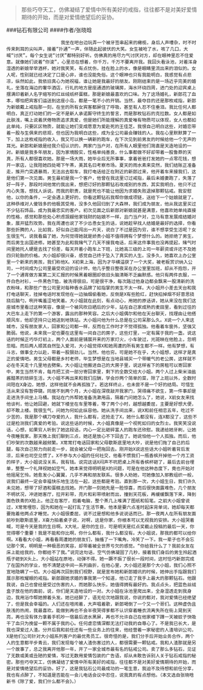 > 那些巧夺天工，仿佛凝结了爱情中所有美好的戒指，往往都不是对美好爱情期待的开始，而是对爱情绝望后的妥协。

###钻石有限公司
####作者/张晓晗

						我坐在吧台边玩弄一个被牙签串起来的橄榄，身后人声嘈杂，时不时传来刺耳的尖叫声，接着“扑通”一声，伴随此起彼伏的大笑。女生被呛了水，咳了几口，大喊“讨厌”。每个女生说“讨厌”都特别好听。仿佛真的用尽力气讨厌对方，却在眼神里忍不住爱意。就像她们说着“你滚”，心里总在想着，你千万，千万不要离开我。我回头看泳池，对着浑身湿透的新娘举举酒杯，她对我笑笑，有点忧伤，挂在脸上的水，像是眼睛里流出来的泪似的。女人呢，性别就已经决定了口是心非，谁也没能免俗。这个眼神也只有我能明白，我感觉有点悲凉，纵然如此，我依旧真心为她祝福，谁让她是我最好的朋友。刚刚结束的是一场近乎完美的婚礼，坐落在海边的奢华酒店，行礼的地方是座通透的玻璃房，海水环绕四周，进门处的迎宾桌上摆满印着新人名字缩写的红丝绒纸杯蛋糕，那是新娘最喜欢的口味。为了这场婚礼，新郎花了血本，哪怕把宾客们运送到这座小岛，都是一笔不小的开销。当然，最夺目的还是那枚戒指，新郎为新娘戴上戒指那一刻，在坐的所有女宾客都屏住了呼吸，甚至有人忍不住垂泪。我比任何人都明白，真正打动她们的一定不是新人承诺厮守终生的誓言，而是那枚钻石的克拉数。女人都是如此肤浅，嘴上说着厌倦物质追求真爱，但是她们所能理解的真爱唯有物质可以体现，女人也都如此单纯，只要区区物质，就能让她们变成愿意为爱赴死的王佳芝。我恨自己明白这些，对婚恋带着一股与生俱来的悲观，但也因为我明白这些，成为全公司最会赚钱的人。我在心里默默算了一下，加上这枚戒指的收入，我又可以换一辆新的跑车，在下次见到前男友的时候给他一个无声的耳光。新郎和新娘是经我介绍认识的，两家门当户对，在所有人眼里他们简直是天造地设的一对。新娘是我多年朋友，因为家境殷实，性格单纯善良，什么事都做不好却带着一股鲁莽的天真，所有人都很喜欢她。那是一场大雨，她毕业后无所事事，拿着爸爸打发她的一点零花钱，想开一家店，让我陪她四处喝下午茶，美其名曰考察市场。夏天的雨水素来突然，我们结账正准备走，推开门突遇暴雨，无法出去取车，我打电话给正在附近的新郎过来，他开着车来接我们，这是他们第一次见面。男生最初是我一个客户，他曾在我这里订过戒指，最后未婚妻跑了，失落了好一阵子，那段时间他常约我出来，想把订好的那颗钻石改成别的东西，其实我明白，他只不过内心失落，想找人诉说。而我的职责，就是死也不能让他因为求婚失败退掉那颗钻戒。我安慰他，以你的条件，一定会遇上更好的，你看这颗钻石我帮你做成项链，送给下一个姑娘就是了。这种恭维对人傻钱多的他极其受用，没多久他回归到了大森林，我们成为朋友，他从我这里买过不少钻石饰品，成为我最忠实的客户。初次见面之后新郎对新娘就甚是满意，他喜欢她单纯直接的性格，感觉和那些处心积虑觊觎他家钱财的姑娘不一样，且门当户对，立马有意发展成结婚对象，展开猛烈攻势。我在周遭也说了不少怂恿女生的话，说她趁早找人结婚是最好的选择，你看那些折腾的人，比如我，好似自己能闯出一片天，说白了不过是因为穷，谁不想享受生活呢？女生很生气，说我看扁了她，为何觉得她就是娇贵小姐不值得拥有个梦想什么的。她拒绝了男生，而后男生出国进修。她甚至为此和我赌气了几天不接我电话，后来这件事我也没再提起，赌气时间里她托人硬是去找了份差，每天开着小跑车上下班，比她高三级的上司一年薪资或许还不及她四只轮胎的价格。大小姐却很兴奋，感觉自己终于坠入了真实的人生。没多久，她喜欢上办公室里一个新来的男孩，我们称他X。X初来上海，因为才华横溢获了一个大奖，被老板赏识纳入公司，一时间成为公司里最受欢迎的设计师，他几乎整日整夜呆在办公室里加班，却从不抱怨，开了一个通宵做方案第二天汇报的时候黑着眼圈却依旧头脑清晰不乏幽默感。他只有两件衣服，一件白色衬衫，一件黑色T恤，被洗得很旧，可是很干净，每次路过他身边都会飘来一股清新的洗衣粉味，和那些广告公司里对每种香水品牌了如指掌的男生不太一样。大小姐开小差去天台和我打电话聊天，挂掉电话时发现他在一边抽烟偷看她，反倒是X有些脸红，赶快掐掉烟不好意思挠挠后脑勺，咧开嘴羞涩地笑着。大小姐就在此刻，有点动心，用她的原话讲，她从来没在我们这座城市里看过这种笑容，像是一个被风吹日晒后的少年，站在自己家成熟的麦田里，看到过往的大巴车上走下的第一个游客，露出的那种笑容。之后大小姐偶尔和他在天台聊天，找理由让他搭顺风车，他却坚持只让她送到地铁站。大小姐问他为什么总是在公司呆那么久。X说一个人来这城市，没有朋友家人，回家和公司都一样，反而在工作时才不觉得孤独。他看着车窗外，坚强又脆弱。他说，未来我一定也要在这里有一间自己的房子，这些灯里，一定有属于我的一盏。说这话的时候正巧华灯初上，两个人面前是铺展开来的万家灯火，小车驶过，光斑映在他脸上，忽明忽暗。而后两人顺其自然坠入爱河，大小姐觉得X和她周遭的所有男生都不一样。他有梦想，有斗志，做事全力以赴，带着一股狠劲儿。当然，他也穷。可是她不在乎，大小姐想，这样才是真正的爱情吧。男生父母都是乡村老师，毕生梦想是在当地县城买一个带暖气的老公房，这样就不必在冬天走十几里地去劈柴。大小姐让他搬进自己的大房子里，说这样省下的房租可以寄回家中，男生当然不肯，每月把工资一部分寄回家里，剩下的全数交给大小姐。两个人过上柴米油盐酱醋茶的琐碎生活，大小姐不再出来和我们应酬，学会炒两个简单的菜，除了上班以外，全数时间陪在X身边，她想，这样他就不会再孤独了。若这样终止，也未尝不是一个好的结局。可惜生活从来没有暂停键。同居不到两个月，大小姐在深夜敲开我家门，哭得痛不欲生，第一件事却是走进洗手间坐上马桶。我站在门外帮她准备洗漱用品，隔着门问她怎么了，她说，X前女友来找他谈判，他让她回避，她就下楼坐在车里等着，等了两个小时，越想越委屈，主要是好想大便，却不敢上楼。我很生气，问她为何如此纵容他。她从洗手间出来，说X和前任相恋五年，吃过不少苦的，我是那个横刀夺爱的人，我什么都有，还抢走了X，她什么都没有，连X都没了，这些不过是检测我们真爱的考验。说这些话的时候，大小姐真像是一个视死如归的女烈士。我笑笑没说话，心想，如果穷人听到了她这段话，内心一定比砸碎富人的跑车还欣慰。我递给她牙刷，让她今夜睡我家。那天晚上我们聊到三点，她还是放心不下回去了。她说怕他一个人孤独。而后，他们吵架的次数越来越频繁。X常常打电话回家和父母歇斯底里地大吵，说是他们拖了自己的后腿，每次自己努力向前走一步，就会被父母一把拖回去。刚开始X说这些话大小姐听着背后发凉，后来也司空见惯了。X不参与大小姐的任何社交，他看不惯我们一瓶香槟开掉他一个月工资的样子，大小姐说没关系，我有钱。说完这话X闷声不吭把桌上所有香槟杯砸了，最后去前台埋单，整整一个礼拜视她如空气，她本来觉得明明是X的问题，可是在他这种态度下，竟也开始对他摇尾乞怜。她愈发小心翼翼，几乎不再和朋友联系。很多人劝她，可她像加入邪教组织一般，说我们最终一定会幸福快乐地生活在一起，这些都是考验。直到那一次，大小姐生日，我们许久未见她，想带了好酒和蛋糕去找她。开门那一刻她先是一脸惊喜，而后很快面露难色，几个朋友不明状况，冲进她客厅，拉开彩带，亮片和彩带喷射而出，撞到天花板，再缓缓飘落下来，降到面色铁青的X脸上。他正在客厅，抱着电脑，整个茶几上堆满了图纸和铅笔。之前大小姐曾说过，X常常埋怨，因为和她在一起打乱了生活节奏。他本是要六点准时起床背单词，她却每天都要拖着他两点才睡觉。大小姐很委屈，说不过是想和他多说说话而已。那一夜两人在所有朋友面前吵到歇斯底里，X奋力拍着桌子说，对啊，这是你家，你根本可以无视我的安排。大小姐哭着喊，可是今天是我的生日啊。X大吼，是你的生日，可是明天是红点奖截止投稿的最后一天，你觉得哪个重要！我是不能和你比啊，你什么都有，我什么都没有。大小姐说，那我的都可以给你啊。X看看大小姐，再看看周遭她的朋友们，抽搐了一下嘴角，冷笑了一下。我一辈子也不会忘记那个笑，明明是一种极恶的笑容，却带着被全世界亏欠的感觉。“你给我什么了？我前女友在床上能给我的，你都给不了我。”说完这句话，空气仿佛凝固了几秒，接着我们身后的男生拎起酒瓶子砸到X头上。大小姐站在原地，动弹不得。她一蹶不振了很长一段时间，这时恰巧新郎完成了在国外的学业，他不清楚这中间一系列曲折，在他心里，大小姐还是那个大小姐，我们心照不宣地隐瞒了一切。大小姐再次回到我们视野，就是宣布她和新郎婚讯的时候，她伸出手指跟我们展示那枚耀眼的戒指。新郎跟她求婚的事我第一个知道，他订走了我手上最大的那颗钻石。他跟我说，自己也曾经是受过伤害的人，而她那么快乐，她值得拥有最好的。我点点头，把蓝色丝绒盒子放在他的面前，说，你们是天造地设的一对。大小姐在泳池里爬出来，全身湿透走到我身边，我用浴巾帮她擦着头发。她已经醉了，语无伦次地跟我说，你说的都对，我对爱情已经绝望了，但是我会幸福的。人们还在喧闹着，大声唱着歌，新郎喝倒了一个又一个哥们。这种虚伪且肤浅的热闹，我最喜欢。能做到再也不会半夜哭得爹都不认识穿着睡衣流离失所在街上晃到天亮，再也没有体力拿着手机吵一宿最后进水黑屏，再也不允许自己在他家楼下蹲一天被蚊子快吸干了血只为挽留一颗不属于我的心。任何虐恋情深都无法打动我的自尊心了。不是我已长大，是我也深爱过人渣。分开后我和前任还有一些业务上的往来，他经营着一家秘密的人渣培训公司，X是他们公司针对大小姐系列客户的最优秀员工。很奇怪的是，我们分手后开始业务合作，两个人的生意都平步青云，我们发现每个被人渣伤害过的人，都很需要一颗钻戒。我和人渣那就是另一个故事了，总之我离开他那一年，开了一家全城市最有名的钻戒公司。卖了那么多钻石，见证了无数或美或丑陋的爱情，写过无数用爱情包装的广告语，却从未敢告诉别人关于钻石戒指的秘密。那些巧夺天工，仿佛凝结了爱情中所有美好的戒指，往往都不是对美好爱情期待的开始，而是对爱情绝望后的妥协。好了，这是我钻石公司最成功的一笔生意，我迫不及待想和前任分享，我也有点醉了，不知道是否能在一会儿电话会议中忍住，说我真的有点想他。（本文选自张晓晗新书《除了爱，我们什么都不会》。）			  		